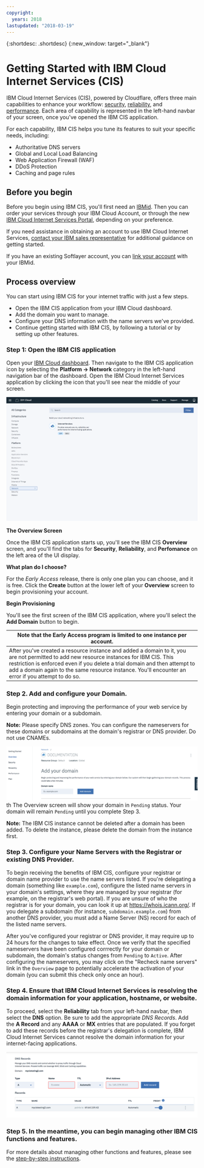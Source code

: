 ```yaml
---
copyright:
  years: 2018
lastupdated: "2018-03-19"
---
```


{:shortdesc: .shortdesc}
{:new_window: target="_blank"}

# Getting Started with IBM Cloud Internet Services (CIS)

IBM Cloud Internet Services (CIS), powered by Cloudflare, offers three main capabilities to enhance your workflow: [security](/docs/infrastructure/cis/managing-for-security.html), [reliability](/docs/infrastructure/cis/managing-for-reliability.html), and [performance](/docs/infrastructure/cis/managing-for-performance.html). Each area of capability is represented in the left-hand navbar of your screen, once you've opened the IBM CIS application.

For each capability, IBM CIS helps you tune its features to suit your specific needs, including:

 * Authoritative DNS servers
 * Global and Local Load Balancing
 * Web Application Firewall (WAF)
 * DDoS Protection
 * Caching and page rules



## Before you begin
Before you begin using IBM CIS, you'll first need an [IBMid](https://www.ibm.com/account/us-en/signup/register.html). Then you can order your services through your IBM Cloud Account, or through the new [IBM Cloud Internet Services Portal](https://console.bluemix.net/catalog/services/internet-services), depending on your preference.

If you need assistance in obtaining an account to use IBM Cloud Internet Services, [contact your IBM sales representative](https://www.ibm.com/cloud-computing/bluemix/contact-us) for additional guidance on getting started.

If you have an existing Softlayer account, you can [link your account](https://console.bluemix.net/docs/account/softlayerlink.html#unifyingaccounts) with your IBMid. 

## Process overview

You can start using IBM CIS for your internet traffic with just a few steps.

 * Open the IBM CIS application from your IBM Cloud dashboard.
 * Add the domain you want to manage.
 * Configure your DNS information with the name servers we've provided.
 * Continue getting started with IBM CIS, by following a tutorial or by setting up other features.

### Step 1: Open the IBM CIS application

Open your [IBM Cloud dashboard](https://console.bluemix.net/catalog/). Then navigate to the IBM CIS application icon by selecting the **Platform -> Network** category in the left-hand navigation bar of the dashboard. Open the IBM Cloud Internet Services application by clicking the icon that you'll see near the middle of your screen. 

![Catalog](images/catalog-cis-tile.png)

**The Overview Screen**

Once the IBM CIS application starts up, you'll see the IBM CIS **Overview** screen, and you'll find the tabs for **Security**, **Reliability**, and **Perfomance** on the left area of the UI display.

**What plan do I choose?**

For the _Early Access_ release, there is only one plan you can choose, and it is free. Click the **Create** button at the lower left of your **Overview** screen to begin provisioning your account.

**Begin Provisioning**

You'll see the first screen of the IBM CIS application, where you'll select the **Add Domain** button to begin.

|**Note that the Early Access program is limited to one instance per account.** |
|-------------------------------------------------------------------|
| After you've created a resource instance and added a domain to it, you are not permitted to add new resource instances for IBM CIS. This restriction is enforced even if you delete a trial domain and then attempt to add a domain again to the same resource instance. You'll encounter an error if you attempt to do so.|

### Step 2. Add and configure your Domain.

Begin protecting and improving the performance of your web service by entering your domain or a subdomain.

**Note:** Please specify DNS zones. You can configure the nameservers for these domains or subdomains at the domain's registrar or DNS provider. Do not use CNAMEs.

![Getting Started](images/overview-add-domain.png)
th
The Overview screen will show your domain in `Pending` status. Your domain will remain `Pending` until you complete Step 3.

**Note:** The IBM CIS instance cannot be deleted after a domain has been added. To delete the instance, please delete the domain from the instance first.

### Step 3. Configure your Name Servers with the Registrar or existing DNS Provider.

To begin receiving the benefits of IBM CIS, configure your registrar or domain name provider to use the name servers listed. If you're delegating a domain (something like `example.com`), configure the listed name servers in your domain's settings, where they are managed by your registrar (for example, on the registrar's web portal). If you are unsure of who the registrar is for your domain, you can look it up at https://whois.icann.org/. If you delegate a subdomain (for instance, `subdomain.example.com`) from another DNS provider, you must add a Name Server (NS) record for each of the listed name servers.

After you've configured your registrar or DNS provider, it may require up to 24 hours for the changes to take effect. Once we verify that the specified nameservers have been configured corrrectly for your domain or subdomain, the domain's status changes from `Pending` to `Active`. After configuring the nameservers, you may click on the "Recheck name servers" link in the `Overview` page to potentially accelerate the activation of your domain (you can submit this check only once an hour).

### Step 4. Ensure that IBM Cloud Internet Services is resolving the domain information for your application, hostname, or website.

To proceed, select the **Reliability** tab from your left-hand navbar, then select the **DNS** option. Be sure to add the appropriate _DNS Records_. Add the **A Record** and any **AAAA** or **MX** entries that are populated. If you forget to add these records before the registrar's delegation is complete, IBM Cloud Internet Services cannot resolve the domain information for your internet-facing applications.  

![Getting Started](images/dns-records.png)

### Step 5. In the meantime, you can begin managing other IBM CIS functions and features.

For more details about managing other functions and features, please see the [step-by-step instructions](/docs/infrastructure/cis/how-to.html).
